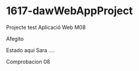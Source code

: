﻿# 1617-dawWebAppProject
Projecte test Aplicació Web M08 

Afegito

Estado aqui Sara ....


Comprobacion 08